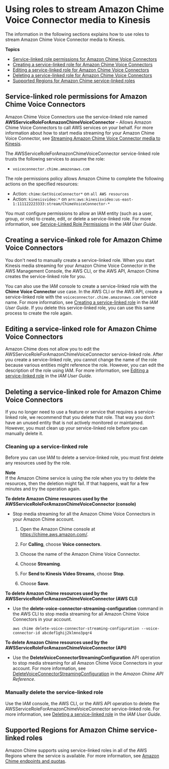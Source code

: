 # Using roles to stream Amazon Chime Voice Connector media to Kinesis<a name="using-service-linked-roles-stream"></a>

The information in the following sections explains how to use roles to stream Amazon Chime Voice Connector media to Kinesis\. 

**Topics**
+ [Service\-linked role permissions for Amazon Chime Voice Connectors](#service-linked-role-permissions-stream)
+ [Creating a service\-linked role for Amazon Chime Voice Connectors](#create-service-linked-role-stream)
+ [Editing a service\-linked role for Amazon Chime Voice Connectors](#edit-service-linked-role-stream)
+ [Deleting a service\-linked role for Amazon Chime Voice Connectors](#delete-service-linked-role-stream)
+ [Supported Regions for Amazon Chime service\-linked roles](#slr-regions-stream)

## Service\-linked role permissions for Amazon Chime Voice Connectors<a name="service-linked-role-permissions-stream"></a>

Amazon Chime Voice Connectors use the service\-linked role named **AWSServiceRoleForAmazonChimeVoiceConnector** – Allows Amazon Chime Voice Connectors to call AWS services on your behalf\. For more information about how to start media streaming for your Amazon Chime Voice Connector, see [Streaming Amazon Chime Voice Connector media to Kinesis](start-kinesis-vc.md)\.

The AWSServiceRoleForAmazonChimeVoiceConnector service\-linked role trusts the following services to assume the role:
+ `voiceconnector.chime.amazonaws.com`

The role permissions policy allows Amazon Chime to complete the following actions on the specified resources:
+ Action: `chime:GetVoiceConnector*` on `all AWS resources`
+ Action: `kinesisvideo:*` on `arn:aws:kinesisvideo:us-east-1:111122223333:stream/ChimeVoiceConnector-*`

You must configure permissions to allow an IAM entity \(such as a user, group, or role\) to create, edit, or delete a service\-linked role\. For more information, see [Service\-Linked Role Permissions](https://docs.aws.amazon.com/IAM/latest/UserGuide/using-service-linked-roles.html#service-linked-role-permissions) in the *IAM User Guide*\.

## Creating a service\-linked role for Amazon Chime Voice Connectors<a name="create-service-linked-role-stream"></a>

You don't need to manually create a service\-linked role\. When you start Kinesis media streaming for your Amazon Chime Voice Connector in the AWS Management Console, the AWS CLI, or the AWS API, Amazon Chime creates the service\-linked role for you\. 

You can also use the IAM console to create a service\-linked role with the **Chime Voice Connector** use case\. In the AWS CLI or the AWS API, create a service\-linked role with the `voiceconnector.chime.amazonaws.com` service name\. For more information, see [Creating a service\-linked role](https://docs.aws.amazon.com/IAM/latest/UserGuide/using-service-linked-roles.html#create-service-linked-role) in the *IAM User Guide*\. If you delete this service\-linked role, you can use this same process to create the role again\.

## Editing a service\-linked role for Amazon Chime Voice Connectors<a name="edit-service-linked-role-stream"></a>

Amazon Chime does not allow you to edit the AWSServiceRoleForAmazonChimeVoiceConnector service\-linked role\. After you create a service\-linked role, you cannot change the name of the role because various entities might reference the role\. However, you can edit the description of the role using IAM\. For more information, see [Editing a service\-linked role](https://docs.aws.amazon.com/IAM/latest/UserGuide/using-service-linked-roles.html#edit-service-linked-role) in the *IAM User Guide*\.

## Deleting a service\-linked role for Amazon Chime Voice Connectors<a name="delete-service-linked-role-stream"></a>

If you no longer need to use a feature or service that requires a service\-linked role, we recommend that you delete that role\. That way you don’t have an unused entity that is not actively monitored or maintained\. However, you must clean up your service\-linked role before you can manually delete it\.

### Cleaning up a service\-linked role<a name="service-linked-role-review-before-delete-stream"></a>

Before you can use IAM to delete a service\-linked role, you must first delete any resources used by the role\.

**Note**  
If the Amazon Chime service is using the role when you try to delete the resources, then the deletion might fail\. If that happens, wait for a few minutes and try the operation again\.

**To delete Amazon Chime resources used by the AWSServiceRoleForAmazonChimeVoiceConnector \(console\)**
+ Stop media streaming for all the Amazon Chime Voice Connectors in your Amazon Chime account\.

  1. Open the Amazon Chime console at [https://chime\.aws\.amazon\.com/](https://chime.aws.amazon.com)\.

  1. For **Calling**, choose **Voice connectors**\.

  1. Choose the name of the Amazon Chime Voice Connector\.

  1. Choose **Streaming**\.

  1. For **Send to Kinesis Video Streams**, choose **Stop**\.

  1. Choose **Save**\.

**To delete Amazon Chime resources used by the AWSServiceRoleForAmazonChimeVoiceConnector \(AWS CLI\)**
+ Use the **delete\-voice\-connector\-streaming\-configuration** command in the AWS CLI to stop media streaming for all Amazon Chime Voice Connectors in your account\.

  ```
  aws chime delete-voice-connector-streaming-configuration --voice-connector-id abcdef1ghij2klmno3pqr4
  ```

**To delete Amazon Chime resources used by the AWSServiceRoleForAmazonChimeVoiceConnector \(API\)**
+ Use the **DeleteVoiceConnectorStreamingConfiguration** API operation to stop media streaming for all Amazon Chime Voice Connectors in your account\. For more information, see [DeleteVoiceConnectorStreamingConfiguration](https://docs.aws.amazon.com/chime/latest/APIReference/API_DeleteVoiceConnectorStreamingConfiguration.html) in the *Amazon Chime API Reference*\.

### Manually delete the service\-linked role<a name="slr-manual-delete-stream"></a>

Use the IAM console, the AWS CLI, or the AWS API operation to delete the AWSServiceRoleForAmazonChimeVoiceConnector service\-linked role\. For more information, see [Deleting a service\-linked role](https://docs.aws.amazon.com/IAM/latest/UserGuide/using-service-linked-roles.html#delete-service-linked-role) in the *IAM User Guide*\.

## Supported Regions for Amazon Chime service\-linked roles<a name="slr-regions-stream"></a>

Amazon Chime supports using service\-linked roles in all of the AWS Regions where the service is available\. For more information, see [Amazon Chime endpoints and quotas](https://docs.aws.amazon.com/general/latest/gr/chime.html#chime_region)\.